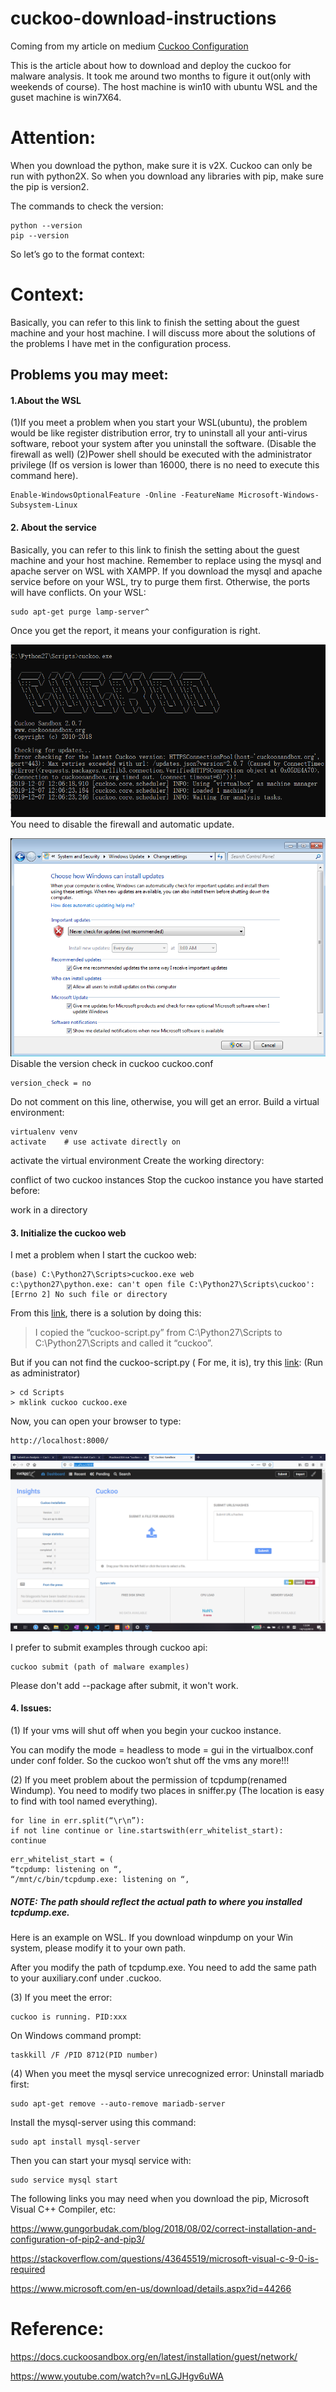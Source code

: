 # cuckoo-download-instructions

Coming from my article on medium [Cuckoo Configuration](https://medium.com/@Newt_Tan/cuckoo-configuration-f40a395995c0)

This is the article about how to download and deploy the cuckoo for malware analysis. It took me around two months to figure it out(only with weekends of course). The host machine is win10 with ubuntu WSL and the guset machine is win7X64.

# Attention:
When you download the python, make sure it is v2X. Cuckoo can only be run with python2X. So when you download any libraries with pip, make sure the pip is version2.

The commands to check the version:
```
python --version
pip --version
```
So let’s go to the format context:

# Context:
Basically, you can refer to this link to finish the setting about the guest machine and your host machine. I will discuss more about the solutions of the problems I have met in the configuration process.

## Problems you may meet:

#### 1.About the WSL

(1)If you meet a problem when you start your WSL(ubuntu), the problem would be like register distribution error, try to uninstall all your anti-virus software, reboot your system after you uninstall the software. (Disable the firewall as well)
(2)Power shell should be executed with the administrator privilege (If os version is lower than 16000, there is no need to execute this command here).
```
Enable-WindowsOptionalFeature -Online -FeatureName Microsoft-Windows-Subsystem-Linux
```

#### 2. About the service

Basically, you can refer to this link to finish the setting about the guest machine and your host machine. Remember to replace using the mysql and apache server on WSL with XAMPP.
If you download the mysql and apache service before on your WSL, try to purge them first. Otherwise, the ports will have conflicts.
On your WSL:
```
sudo apt-get purge lamp-server^
```
Once you get the report, it means your configuration is right.

![cuckoo initializes right (without working directory)](https://github.com/Wapiti08/cuckoo-download-instructions/blob/master/Cuckoo/cuckoo_success.PNG)
You need to disable the firewall and automatic update.

![Disable the automatic update](https://github.com/Wapiti08/cuckoo-download-instructions/blob/master/Cuckoo/check_update.PNG)
Disable the version check in cuckoo cuckoo.conf
```
version_check = no
```
Do not comment on this line, otherwise, you will get an error.
Build a virtual environment:
```
virtualenv venv
activate    # use activate directly on 
```
activate the virtual environment
Create the working directory:

conflict of two cuckoo instances
Stop the cuckoo instance you have started before:

work in a directory

#### 3. Initialize the cuckoo web

I met a problem when I start the cuckoo web:
```
(base) C:\Python27\Scripts>cuckoo.exe web
c:\python27\python.exe: can't open file C:\Python27\Scripts\cuckoo': [Errno 2] No such file or directory
```

From this [link](https://github.com/cuckoosandbox/cuckoo/issues/1424), there is a solution by doing this:
> I copied the “cuckoo-script.py” from C:\Python27\Scripts to C:\Python27\Scripts and called it “cuckoo”.

But if you can not find the cuckoo-script.py ( For me, it is), try this [link](https://github.com/cuckoosandbox/cuckoo/issues/2439):
(Run as administrator)
```
> cd Scripts
> mklink cuckoo cuckoo.exe
```
Now, you can open your browser to type:
```
http://localhost:8000/
```
![Cheers!!!!](https://github.com/Wapiti08/cuckoo-download-instructions/blob/master/Cuckoo/local_success.png)


I prefer to submit examples through cuckoo api:
```
cuckoo submit (path of malware examples)
```
Please don't add --package after submit, it won't work.

#### 4. Issues:

(1) If your vms will shut off when you begin your cuckoo instance.

You can modify the mode = headless to mode = gui in the virtualbox.conf under conf folder. So the cuckoo won’t shut off the vms any more!!!

(2) If you meet problem about the permission of tcpdump(renamed Windump). You need to modify two places in sniffer.py (The location is easy to find with tool named everything).

```
for line in err.split(“\r\n”):
if not line continue or line.startswith(err_whitelist_start):
continue
```

```
err_whitelist_start = (
“tcpdump: listening on “,
“/mnt/c/bin/tcpdump.exe: listening on “,
```
##### NOTE: The path should reflect the actual path to where you installed tcpdump.exe.

Here is an example on WSL. If you download winpdump on your Win system, please modify it to your own path.

After you modify the path of tcpdump.exe. You need to add the same path to your auxiliary.conf under .cuckoo.

(3) If you meet the error: 
```
cuckoo is running. PID:xxx
```
On Windows command prompt:
```
taskkill /F /PID 8712(PID number)
```
(4) When you meet the mysql service unrecognized error:
Uninstall mariadb first:
```
sudo apt-get remove --auto-remove mariadb-server
```

Install the mysql-server using this command:
```
sudo apt install mysql-server
```

Then you can start your mysql service with:
```
sudo service mysql start
```

The following links you may need when you download the pip, Microsoft Visual C++ Compiler, etc:

https://www.gungorbudak.com/blog/2018/08/02/correct-installation-and-configuration-of-pip2-and-pip3/

https://stackoverflow.com/questions/43645519/microsoft-visual-c-9-0-is-required

https://www.microsoft.com/en-us/download/details.aspx?id=44266

# Reference:
https://docs.cuckoosandbox.org/en/latest/installation/guest/network/

https://www.youtube.com/watch?v=nLGJHgv6uWA




